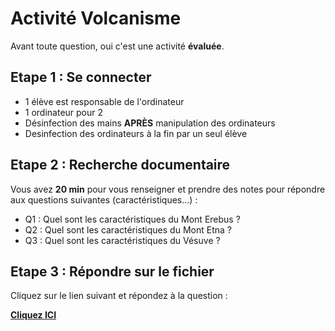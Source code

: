 # Activité Volcanisme



Avant toute question, oui c'est une activité **évaluée**. 



## Etape 1 : Se connecter

- 1 élève est responsable de l'ordinateur
- 1 ordinateur pour 2
- Désinfection des mains **APRÈS** manipulation des ordinateurs
- Desinfection des ordinateurs à la fin par un seul élève

## Etape 2 : Recherche documentaire



Vous avez **20 min** pour vous renseigner et prendre des notes pour répondre aux questions suivantes (caractéristiques...) : 

- Q1 : Quel sont les caractéristiques du Mont Erebus ? 
- Q2 : Quel sont les caractéristiques du Mont Etna ? 
- Q3 : Quel sont les caractéristiques du Vésuve ? 



## Etape 3 : Répondre sur le fichier



Cliquez sur le lien suivant et répondez à la question :

[**Cliquez ICI**](https://apps.profcollet.fr/lstu/20204e)

 